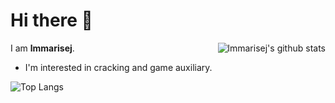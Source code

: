 # Hi there 👋

I am **lmmarisej**. <img style="max-width: 450px" align="right" src="https://github-readme-stats.vercel.app/api?username=lmmarisej&show_icons=true&icon_color=0366d6&bg_color=ffffff&hide_title=true&include_all_commits=true&count_private=true" alt="lmmarisej's github stats"/>


- I'm interested in cracking and game auxiliary.

![Top Langs](https://github-readme-stats.vercel.app/api/top-langs/?username=lmmarisej)


